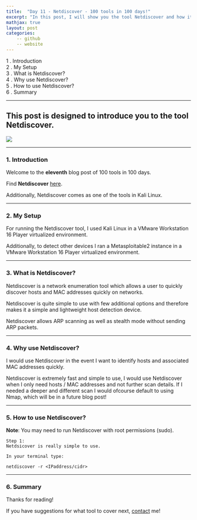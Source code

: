 ```yaml
---
title:  "Day 11 - Netdiscover - 100 tools in 100 days!"
excerpt: "In this post, I will show you the tool Netdiscover and how it works."
mathjax: true
layout: post
categories:
    -- github
    -- website
---
```


1 . Introduction
<br>
2 . My Setup
<br>
3 . What is Netdiscover?
<br>
4 . Why use Netdiscover?
<br>
5 . How to use Netdiscover?
<br>
6 . Summary

---

## This post is designed to introduce you to the tool Netdiscover.

![](https://www.kali.org/tools/netdiscover/images/netdiscover-logo.svg)

---

### 1. **Introduction**

Welcome to the **eleventh** blog post of 100 tools in 100 days.<br> 


Find **Netdiscover** [here](https://github.com/netdiscover-scanner/netdiscover).

Additionally, Netdiscover comes as one of the tools in Kali Linux.

---

### 2. **My Setup**

For running the Netdiscover tool, I used Kali Linux in a VMware Workstation 16 Player virtualized environment.

Additionally, to detect other devices I ran a Metasploitable2 instance in a VMware Workstation 16 Player virtualized environment. 

---

### 3. **What is Netdiscover?**

Netdiscover is a network enumeration tool which allows a user to quickly discover hosts and MAC addresses quickly on networks.

Netdiscover is quite simple to use with few additional options and therefore makes it a simple and lightweight host detection device. 

Netdiscover allows ARP scanning as well as stealth mode without sending ARP packets. 

---

### 4. **Why use Netdiscover?**

I would use Netdiscover in the event I want to identify hosts and associated MAC addresses quickly. 

Netdiscover is extremely fast and simple to use, I would use Netdiscover when I only need hosts / MAC addresses and not further scan details. If I needed a deeper and different scan I would ofcourse default to using Nmap, which will be in a future blog post!

---

### 5. **How to use Netdiscover?**

**Note**: You may need to run Netdiscover with root permissions (sudo).

    Step 1:
    Netdsicover is really simple to use.

    In your terminal type:

    netdiscover -r <IPaddress/cidr>

---

### 6. **Summary**



Thanks for reading!<br>

If you have suggestions for what tool to cover next, [contact](mailto:matthew.o.mccorkle@gmail.com) me!
